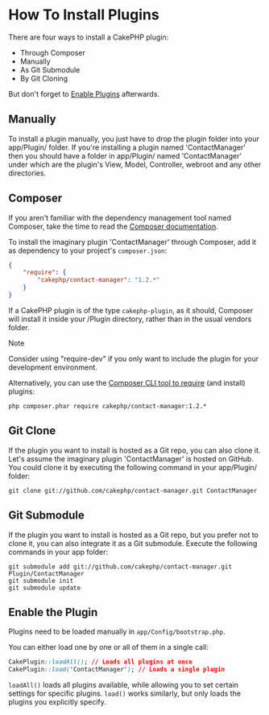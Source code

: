 # How To Install Plugins

There are four ways to install a CakePHP plugin:

- Through Composer
- Manually
- As Git Submodule
- By Git Cloning

But don't forget to [Enable Plugins](#enable-plugins) afterwards.

## Manually

To install a plugin manually, you just have to drop the plugin folder
into your app/Plugin/ folder. If you're installing a plugin named
'ContactManager' then you should have a folder in app/Plugin/
named 'ContactManager' under which are the plugin's View, Model,
Controller, webroot and any other directories.

## Composer

If you aren't familiar with the dependency management tool named Composer,
take the time to read the
[Composer documentation](https://getcomposer.org/doc/00-intro.md).

To install the imaginary plugin 'ContactManager' through Composer,
add it as dependency to your project's `composer.json`:

``` json
{
    "require": {
        "cakephp/contact-manager": "1.2.*"
    }
}
```

If a CakePHP plugin is of the type `cakephp-plugin`, as it should,
Composer will install it inside your /Plugin directory,
rather than in the usual vendors folder.

> [!NOTE]
> Consider using "require-dev" if you only want to include
> the plugin for your development environment.

Alternatively, you can use the
[Composer CLI tool to require](https://getcomposer.org/doc/03-cli.md#require)
(and install) plugins:

    php composer.phar require cakephp/contact-manager:1.2.*

## Git Clone

If the plugin you want to install is hosted as a Git repo, you can also clone it.
Let's assume the imaginary plugin 'ContactManager' is hosted on GitHub.
You could clone it by executing the following command in your app/Plugin/ folder:

    git clone git://github.com/cakephp/contact-manager.git ContactManager

## Git Submodule

If the plugin you want to install is hosted as a Git repo,
but you prefer not to clone it, you can also integrate it as a Git submodule.
Execute the following commands in your app folder:

    git submodule add git://github.com/cakephp/contact-manager.git Plugin/ContactManager
    git submodule init
    git submodule update

<a id="enable-plugins"></a>

## Enable the Plugin

Plugins need to be loaded manually in `app/Config/bootstrap.php`.

You can either load one by one or all of them in a single call:

``` css
CakePlugin::loadAll(); // Loads all plugins at once
CakePlugin::load('ContactManager'); // Loads a single plugin
```

`loadAll()` loads all plugins available, while allowing you to set certain
settings for specific plugins. `load()` works similarly, but only loads the
plugins you explicitly specify.
